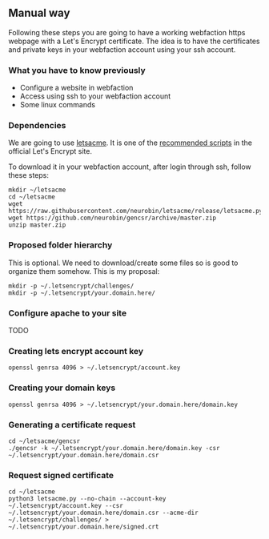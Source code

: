 ## Manual way

Following these steps you are going to have a working webfaction https webpage
with a Let's Encrypt certificate. The idea is to have the certificates and
private keys in your webfaction account using your ssh account.

### What you have to know previously
* Configure a website in webfaction
* Access using ssh to your webfaction account
* Some linux commands


### Dependencies
We are going to use [letsacme](https://github.com/neurobin/letsacme). It is one of the [recommended scripts](https://letsencrypt.org/docs/client-options/) in the official
Let's Encrypt site.

To download it in your webfaction account, after login through ssh, follow these steps:

```
mkdir ~/letsacme
cd ~/letsacme
wget https://raw.githubusercontent.com/neurobin/letsacme/release/letsacme.py
wget https://github.com/neurobin/gencsr/archive/master.zip
unzip master.zip
```

### Proposed folder hierarchy
This is optional. We need to download/create some files so is good to organize
them somehow. This is my proposal:

```
mkdir -p ~/.letsencrypt/challenges/
mkdir -p ~/.letsencrypt/your.domain.here/
```

### Configure apache to your site
TODO

### Creating lets encrypt account key
```
openssl genrsa 4096 > ~/.letsencrypt/account.key
```

### Creating your domain keys
```
openssl genrsa 4096 > ~/.letsencrypt/your.domain.here/domain.key
```

### Generating a certificate request
```
cd ~/letsacme/gencsr
./gencsr -k ~/.letsencrypt/your.domain.here/domain.key -csr ~/.letsencrypt/your.domain.here/domain.csr
```

### Request signed certificate
```
cd ~/letsacme
python3 letsacme.py --no-chain --account-key ~/.letsencrypt/account.key --csr ~/.letsencrypt/your.domain.here/domain.csr --acme-dir ~/.letsencrypt/challenges/ > ~/.letsencrypt/your.domain.here/signed.crt
```
